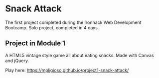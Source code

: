 # Snack Attack

The first project completed during the Ironhack Web Development Bootcamp. Solo project, completed in 4 days.

## Project in Module 1
A HTML5 vintage style game all about eating snacks. Made with Canvas and jQuery.

Play here: https://mpligioso.github.io/project1-snack-attack/